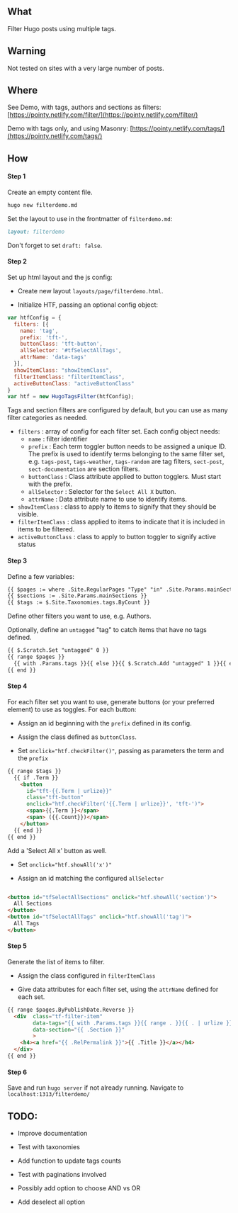 ## What

Filter Hugo posts using multiple tags.

## Warning 

Not tested on sites with a very large number of posts.

## Where 

See Demo, with tags, authors and sections as filters: [https://pointy.netlify.com/filter/](https://pointy.netlify.com/filter/)

Demo with tags only, and using Masonry: [https://pointy.netlify.com/tags/](https://pointy.netlify.com/tags/)

## How 

#### Step 1

Create an empty content file.

```bash
hugo new filterdemo.md
```

Set the layout to use in the frontmatter of `filterdemo.md`:

```markdown
layout: filterdemo
```

Don't forget to set `draft: false`.

#### Step 2

Set up html layout and the js config: 

- Create new layout `layouts/page/filterdemo.html`.

- Initialize HTF, passing an optional config object:

```js
var htfConfig = {
  filters: [{
    name: 'tag',
    prefix: 'tft-',
    buttonClass: 'tft-button',
    allSelector: '#tfSelectAllTags',
    attrName: 'data-tags'
  }],
  showItemClass: "showItemClass",
  filterItemClass: "filterItemClass",
  activeButtonClass: "activeButtonClass"
} 
var htf = new HugoTagsFilter(htfConfig);

```

Tags and section filters are configured by default, but you can use as many filter categories as needed.

  - `filters`
    : array of config for each filter set. Each config object needs:
      - `name`
        : filter identifier
      - `prefix`
        : Each term toggler button needs to be assigned a unique ID. The prefix is used to identify terms belonging to the same filter set, e.g. `tags-post`, `tags-weather`, `tags-random` are tag filters, `sect-post`, `sect-documentation` are section filters.
      - `buttonClass`
        : Class attribute applied to button togglers. Must start with the prefix.
      - `allSelector`
        : Selector for the `Select All X` button.
      - `attrName`
        : Data attribute name to use to identify items.
  - `showItemClass`
    : class to apply to items to signify that they should be visible.
  - `filterItemClass`
    : class applied to items to indicate that it is included in items to be filtered.
  - `activeButtonClass`
    : class to apply to button toggler to signify active status 

#### Step 3

Define a few variables:
  
```html
{{ $pages := where .Site.RegularPages "Type" "in" .Site.Params.mainSections }}
{{ $sections := .Site.Params.mainSections }}
{{ $tags := $.Site.Taxonomies.tags.ByCount }}
```
Define other filters you want to use, e.g. Authors.


Optionally, define an `untagged` "tag" to catch items that have no tags defined.

```html
{{ $.Scratch.Set "untagged" 0 }}
{{ range $pages }}
  {{ with .Params.tags }}{{ else }}{{ $.Scratch.Add "untagged" 1 }}{{ end }}
{{ end }}

```

#### Step 4

For each filter set you want to use, generate buttons (or your preferred element) to use as toggles. For each button:

  - Assign an id beginning with the `prefix` defined in its config. 

  - Assign the class defined as `buttonClass`.

  - Set `onclick="htf.checkFilter()"`, passing as parameters the term and the `prefix`

```html
{{ range $tags }}
  {{ if .Term }}
    <button 
      id="tft-{{.Term | urlize}}" 
      class="tft-button" 
      onclick="htf.checkFilter('{{.Term | urlize}}', 'tft-')">
      <span>{{.Term }}</span>
      <span> ({{.Count}})</span>
    </button>
  {{ end }}
{{ end }}
```

Add a 'Select All x' button as well. 

  - Set `onclick="htf.showAll('x')"`

  - Assign an id matching the configured `allSelector`


```html

<button id="tfSelectAllSections" onclick="htf.showAll('section')">
  All Sections
</button>
<button id="tfSelectAllTags" onclick="htf.showAll('tag')">
  All Tags
</button>
```

#### Step 5

Generate the list of items to filter.

  - Assign the class configured in `filterItemClass`

  - Give data attributes for each filter set, using the `attrName` defined for each set.


```html
{{ range $pages.ByPublishDate.Reverse }}
  <div  class="tf-filter-item" 
        data-tags="{{ with .Params.tags }}{{ range . }}{{ . | urlize }} {{ end }}{{ else }} tfuntagged{{ end }}"
        data-section="{{ .Section }}"
        >
    <h4><a href="{{ .RelPermalink }}">{{ .Title }}</a></h4>
  </div>
{{ end }}
```

#### Step 6

Save and run `hugo server` if not already running. Navigate to `localhost:1313/filterdemo/`


## TODO: 

- Improve documentation 

- Test with taxonomies

- Add function to update tags counts 

- Test with paginations involved

- Possibly add option to choose AND vs OR 

- Add deselect all option 

